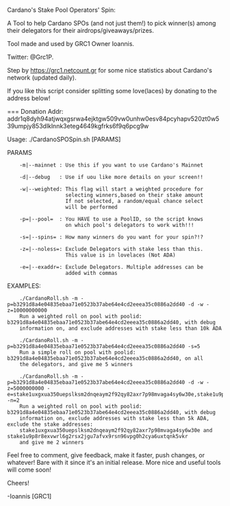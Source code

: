 
Cardano's Stake Pool Operators' Spin: 

A Tool to help Cardano SPOs (and not just them!) to pick winner(s) among their delegators for their airdrops/giveaways/prizes. 

Tool made and used by GRC1 Owner Ioannis. 

Twitter: @Grc1P. 

Step by https://grc1.netcount.gr for some nice statistics about Cardano's network (updated daily).

If you like this script consider splitting some love(laces) by donating to the address below!

=== Donation Addr:                                                                                          
addr1q8dyh94atjwqxgsrwa4ejktgw509vw0unhw0esv84pcyhapv520zt0w539umpjy853dlklnnk3eteg4649kgfrks6f9q6pcg9w 




Usage: ./CardanoSPOSpin.sh [PARAMS]

PARAMS

        -m|--mainnet : Use this if you want to use Cardano's Mainnet

        -d|--debug   : Use if uou like more details on your screen!!

        -w|--weighted: This flag will start a weighted procedure for
                       selecting winners,based on their stake amount
                       If not selected, a random/equal chance select
                       will be performed

        -p=|--pool=  : You HAVE to use a PoolID, so the script knows
                       on which pool's delegators to work with!!!

        -s=|--spins= : How many winners do you want for your spin?!?

        -z=|--noless=: Exclude Delegators with stake less than this.
                       This value is in lovelaces (Not ADA)

        -e=|--exaddr=: Exclude Delegators. Multiple addresses can be
                       added with commas


EXAMPLES: 

        ./CardanoRoll.sh -m -p=b3291d8a4e04835ebaa71e0523b37abe64e4cd2eeea35c0886a2dd40 -d -w -z=10000000000
        Run a weighted roll on pool with poolid: b3291d8a4e04835ebaa71e0523b37abe64e4cd2eeea35c0886a2dd40, with debug
        information on, and exclude addresses with stake less than 10k ADA

        ./CardanoRoll.sh -m -p=b3291d8a4e04835ebaa71e0523b37abe64e4cd2eeea35c0886a2dd40 -s=5
        Run a simple roll on pool with poolid: b3291d8a4e04835ebaa71e0523b37abe64e4cd2eeea35c0886a2dd40, on all
        the delegators, and give me 5 winners

        ./CardanoRoll.sh -m -p=b3291d8a4e04835ebaa71e0523b37abe64e4cd2eeea35c0886a2dd40 -d -w -z=5000000000 -e=stake1uxgxua350uepslksm2dnqeaym2f92qy82axr7p98mvaga4sy6w30e,stake1u9p8r8exvwrl6g2rsx2jgu7afvx9rsn96vpg0h2cya6uxtqnk5vkr -n=2
        Run a weighted roll on pool with poolid: b3291d8a4e04835ebaa71e0523b37abe64e4cd2eeea35c0886a2dd40, with debug
        information on, exclude addresses with stake less than 5k ADA, exclude the stake addresses:
        stake1uxgxua350uepslksm2dnqeaym2f92qy82axr7p98mvaga4sy6w30e and stake1u9p8r8exvwrl6g2rsx2jgu7afvx9rsn96vpg0h2cya6uxtqnk5vkr
        and give me 2 winners


Feel free to comment, give feedback, make it faster, push changes, or whatever!
Bare with it since it's an initial release. More nice and useful tools will come soon!

Cheers!

-Ioannis [GRC1]
